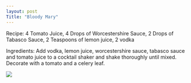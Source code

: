 ```yaml
---
layout: post
Title: "Bloody Mary"
---
```


Recipe: 4 Tomato Juice, 4 Drops of Worcestershire Sauce, 2 Drops of Tabasco Sauce, 2 Teaspoons of lemon juice, 2 vodka

Ingredients: Add vodka, lemon juice, worcestershire sauce, tabasco sauce and tomato juice to a cocktail shaker and shake thoroughly until mixed. Decorate with a tomato and a celery leaf.

<img src="http://s3.amazonaws.com/finecooking.s3.tauntonclud.com/app/uploads/2017/04/18172207/BloodyMary-thumb1x1.jpg">

